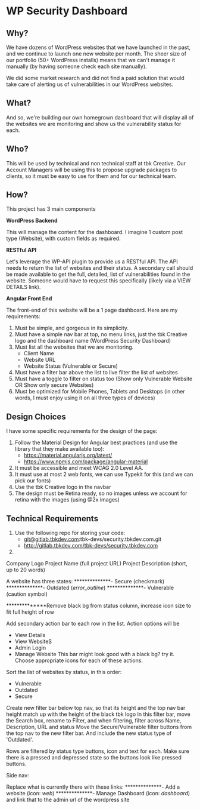 WP Security Dashboard
===

Why?
---
We have dozens of WordPress websites that we have launched in the past, and we continue to launch one new website per month. The sheer size of our portfolio (50+ WordPress installs) means that we can't manage it manually (by having someone check each site manually).

We did some market research and did not find a paid solution that would take care of alerting us of vulnerabilities in our WordPress websites. 

What?
---

And so, we're building our own homegrown dashboard that will display all of the websites we are monitoring and show us the vulnerability status for each.

Who?
---

This will be used by technical and non technical staff at tbk Creative. Our Account Managers will be using this to propose upgrade packages to clients, so it must be easy to use for them and for our technical team.

How?
---

This project has 3 main components

**WordPress Backend**

This will manage the content for the dashboard. I imagine 1 custom post type (Website), with custom fields as required.

**RESTful API**

Let's leverage the WP-API plugin to provide us a RESTful API. The API needs to return the list of websites and their status. A secondary call should be made available to get the full, detailed, list of vulnerabilities found in the website. Someone would have to request this specifically (likely via a VIEW DETAILS link).

**Angular Front End**

The front-end of this website will be a 1 page dashboard.   Here are my requirements:

1. Must be simple, and gorgeous in its simplicity.
2. Must have a simple nav bar at top, no menu links, just the tbk Creative logo and the dashboard name (WordPress Security Dashboard)
2. Must list all the websites that we are monitoring.
	* Client Name
	* Website URL
	* Website Status (Vulnerable or Secure)
3. Must have a filter bar above the list to live filter the list of websites
4. Must have a toggle to filter on status too (Show only Vulnerable Website OR Show only secure Websites)
5. Must be optimized for Mobile Phones, Tablets and Desktops (in other words, I must enjoy using it on all three types of devices)


Design Choices
---

I have some specific requirements for the design of the page:

1. Follow the Material Design for Angular best practices (and use the library that they make available too): 
	* https://material.angularjs.org/latest/
	* https://www.npmjs.com/package/angular-material 
4. It must be accessible and meet WCAG 2.0 Level AA.
5. It must use at most 2 web fonts, we can use Typekit for this (and we can pick our fonts)
6. Use the tbk Creative logo in the navbar
7. The design must be Retina ready, so no images unless we account for retina with the images (using @2x images)

Technical Requirements
---

1. Use the following repo for storing your code: 
	* git@gitlab.tbkdev.com:tbk-devs/security.tbkdev.com.git
	* http://gitlab.tbkdev.com/tbk-devs/security.tbkdev.com
2. 




Company Logo
Project Name (full project URL)
Project Description (short, up to 20 words)


A website has three states:
**************- Secure (checkmark)
**************- Outdated (<i class="material-icons">error_outline</i>)
**************- Vulnerable (caution symbol)

**************Remove black bg from status column, increase icon size to fit full height of row

Add secondary action bar to each row in the list. Action options will be
- View Details
- View WebsiteS
- Admin Login
- Manage Website
This bar might look good with a black bg? try it.
Choose appropriate icons for each of these actions.

Sort the list of websites by status, in this order:
- Vulnerable
- Outdated
- Secure

Create new filter bar below top nav, so that its height and the top nav bar height match up with the height of the black tbk logo
In this filter bar, move the Search box, rename to Filter, and when filtering, filter across Name, Description, URL and status
Move the Secure/Vulnerable filter buttons from the top nav to the new filter bar. And include the new status type of 'Outdated'.

Rows are filtered by status type buttons, icon and text for each. Make sure there is a pressed and depressed state so the buttons look like pressed buttons.

Side nav:

Replace what is currently there with these links:
**************- Add a website (icon: <i class="material-icons">web</i>)
**************- Manage Dashboard (icon: <i class="material-icons">dashboard</i>) and link that to the admin url of the wordpress site
